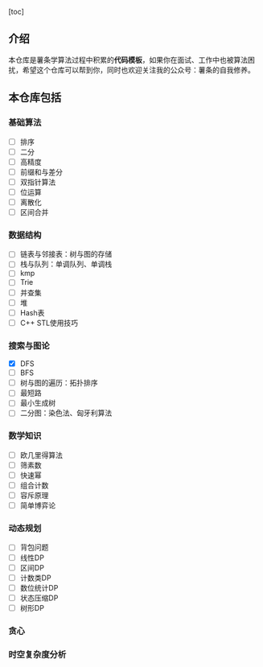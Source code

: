 [toc]

## 介绍

本仓库是薯条学算法过程中积累的**代码模板**，如果你在面试、工作中也被算法困扰，希望这个仓库可以帮到你，同时也欢迎关注我的公众号：薯条的自我修养。





## 本仓库包括

### 基础算法



- [ ] 排序
- [ ] 二分
- [ ] 高精度
- [ ] 前缀和与差分
- [ ] 双指针算法
- [ ] 位运算
- [ ] 离散化
- [ ] 区间合并
### 数据结构

- [ ] 链表与邻接表：树与图的存储
- [ ] 栈与队列：单调队列、单调栈
- [ ] kmp
- [ ] Trie
- [ ] 并查集
- [ ] 堆
- [ ] Hash表
- [ ] C++ STL使用技巧

### 搜索与图论

- [x] DFS
- [ ] BFS
- [ ] 树与图的遍历：拓扑排序
- [ ] 最短路
- [ ] 最小生成树
- [ ] 二分图：染色法、匈牙利算法

### 数学知识

- [ ] 欧几里得算法
- [ ] 筛素数
- [ ] 快速幂
- [ ] 组合计数
- [ ] 容斥原理
- [ ] 简单博弈论

### 动态规划

- [ ] 背包问题
- [ ] 线性DP
- [ ] 区间DP
- [ ] 计数类DP
- [ ] 数位统计DP
- [ ] 状态压缩DP
- [ ] 树形DP

### 贪心



### 时空复杂度分析
